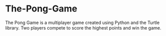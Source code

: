 # The-Pong-Game
The Pong Game is a multiplayer game created using Python and the Turtle library. Two players compete to score the highest points and win the game.
